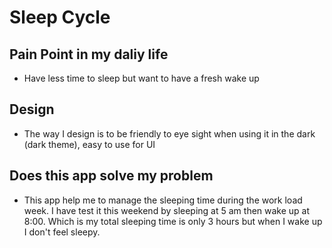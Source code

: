 # Sleep Cycle

## Pain Point in my daliy life
* Have less time to sleep but want to have a fresh wake up

## Design
* The way I design is to be friendly to eye sight when using it in the dark (dark theme), easy to use for UI

## Does this app solve my problem
* This app help me to manage the sleeping time during the work load week. I have test it this weekend by sleeping at 5 am then wake up at 8:00. Which is my total sleeping time is only 3 hours but when I wake up I don't feel sleepy.
